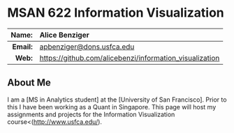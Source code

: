 
MSAN 622 Information Visualization
==================================

|  **Name:** | Alice Benziger           |
|-----------:|:-----------------------|
| **Email:** | <apbenziger@dons.usfca.edu> |
|   **Web:** | <https://github.com/alicebenzi/information_visualization> |

## About Me ##

I am a [MS in Analytics student] at the [University of San Francisco]. Prior to this I have been working as a Quant in Singapore. This page will host my assignments and projects for the Information Visualization course<(http://www.usfca.edu/). 